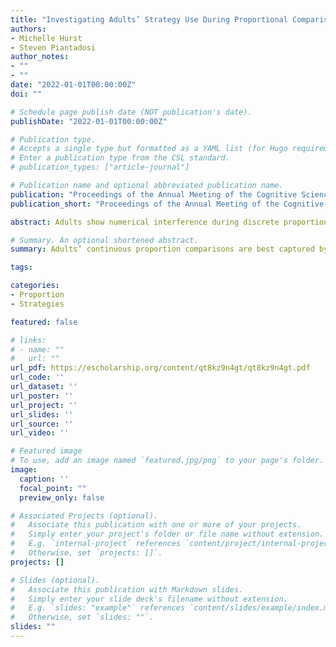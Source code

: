 ```yaml
---
title: "Investigating Adults’ Strategy Use During Proportional Comparison"
authors:
- Michelle Hurst
- Steven Piantadosi
author_notes:
- ""
- ""
date: "2022-01-01T00:00:00Z"
doi: ""

# Schedule page publish date (NOT publication's date).
publishDate: "2022-01-01T00:00:00Z"

# Publication type.
# Accepts a single type but formatted as a YAML list (for Hugo requirements).
# Enter a publication type from the CSL standard.
# publication_types: ["article-journal"]

# Publication name and optional abbreviated publication name.
publication: "Proceedings of the Annual Meeting of the Cognitive Science Society"
publication_short: "Proceedings of the Annual Meeting of the Cognitive Science Society"

abstract: Adults show numerical interference during discrete proportional reasoning. Although children’s similar errors are attributed to incorrect counting strategies, it is unlikely that adults use a counting strategy. We investigate two behavioral phenomena of proportional reasoning, numerical interference errors and holistic ratio-dependent responding, and use a Bayesian model-based approach to test whether these behavioral patterns can be explained by adults’ differential use of numerator comparison versus proportion comparison strategies. We find evidence of numerator interference and holistic ratio dependent responding for both discrete (i.e., individual dots) and continuous (i.e., undivided pie charts) proportions, but numerical interference is stronger for discrete stimuli. Importantly, adults’ continuous proportion comparisons were best captured by a proportion strategy, whereas discrete proportion comparisons showed a mixed pattern, with a slight preference for a numerator strategy. These findings provide insight into the mechanisms underlying proportional reasoning and provide a novel model-based approach for investigating strategy use.

# Summary. An optional shortened abstract.
summary: Adults’ continuous proportion comparisons are best captured by a proportion strategy, whereas discrete proportion comparisons showed a mixed pattern, with a slight preference for a numerator strategy.

tags:

categories:
- Proportion
- Strategies

featured: false

# links:
# - name: ""
#   url: ""
url_pdf: https://escholarship.org/content/qt8kz9n4gt/qt8kz9n4gt.pdf
url_code: ''
url_dataset: ''
url_poster: ''
url_project: ''
url_slides: ''
url_source: ''
url_video: ''

# Featured image
# To use, add an image named `featured.jpg/png` to your page's folder. 
image:
  caption: ''
  focal_point: ""
  preview_only: false

# Associated Projects (optional).
#   Associate this publication with one or more of your projects.
#   Simply enter your project's folder or file name without extension.
#   E.g. `internal-project` references `content/project/internal-project/index.md`.
#   Otherwise, set `projects: []`.
projects: []

# Slides (optional).
#   Associate this publication with Markdown slides.
#   Simply enter your slide deck's filename without extension.
#   E.g. `slides: "example"` references `content/slides/example/index.md`.
#   Otherwise, set `slides: ""`.
slides: ""
---
```



